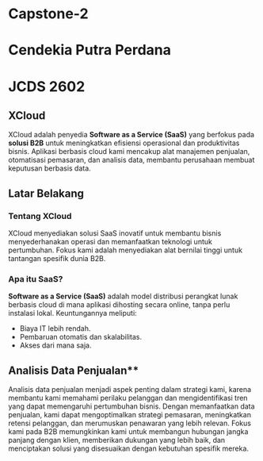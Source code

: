 # Capstone-2
# Cendekia Putra Perdana
# JCDS 2602

## XCloud
XCloud adalah penyedia **Software as a Service (SaaS)** yang berfokus pada **solusi B2B** untuk meningkatkan efisiensi operasional dan produktivitas bisnis. Aplikasi berbasis cloud kami mencakup alat manajemen penjualan, otomatisasi pemasaran, dan analisis data, membantu perusahaan membuat keputusan berbasis data.

## Latar Belakang
### Tentang XCloud
XCloud menyediakan solusi SaaS inovatif untuk membantu bisnis menyederhanakan operasi dan memanfaatkan teknologi untuk pertumbuhan. Fokus kami adalah menyediakan alat bernilai tinggi untuk tantangan spesifik dunia B2B.

### Apa itu SaaS?
**Software as a Service (SaaS)** adalah model distribusi perangkat lunak berbasis cloud di mana aplikasi dihosting secara online, tanpa perlu instalasi lokal. Keuntungannya meliputi:  
- Biaya IT lebih rendah.  
- Pembaruan otomatis dan skalabilitas.  
- Akses dari mana saja.

## Analisis Data Penjualan**
Analisis data penjualan menjadi aspek penting dalam strategi kami, karena membantu kami memahami perilaku pelanggan dan mengidentifikasi tren yang dapat memengaruhi pertumbuhan bisnis. Dengan memanfaatkan data penjualan, kami dapat mengoptimalkan strategi pemasaran, meningkatkan retensi pelanggan, dan merumuskan penawaran yang lebih relevan. Fokus kami pada B2B memungkinkan kami untuk membangun hubungan jangka panjang dengan klien, memberikan dukungan yang lebih baik, dan menciptakan solusi yang disesuaikan dengan kebutuhan spesifik mereka.

